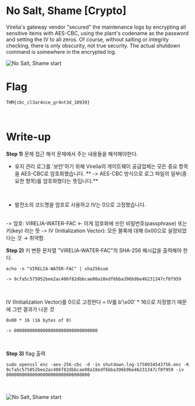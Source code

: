 # No Salt, Shame [Crypto]
Virelia's gateway vendor "secured" the maintenance logs by encrypting all sensitive items with AES-CBC, using the plant's codename as the password and setting the IV to all zeros. Of course, without salting or integrity checking, there is only obscurity, not true security. The actual shutdown command is somewhere in the encrypted log.

![No Salt, Shame start](https://github.com/hw-hwh/CTF/blob/main/TryHackMe_CTF/2025_TryHackMe-CTF%20Industrial%20Intrusion/No%20Salt%2C%20Shame/imgaes/image.webp)
<br>

# Flag
```
THM{cbc_cl3ar4nce_gr4nt3d_10939}
```
<br>

# Write-up
**Step 1)** 문제 접근 해석
문제에서 주는 내용들을 해석해야한다.
- 유지 관리 로그를 '보안'하기 위해 Virelia의 게이트웨이 공급업체는 모든 중요 항목을 AES-CBC로 암호화했습니다.
**  -> AES-CBC 방식으로 로그 파일의 일부(중요한 항목)를 암호화했다는 뜻입니다.**
<br>

- 발전소의 코드명을 암호로 사용하고 IV는 0으로 고정했습니다.
<br>
-> 암호: VIRELIA-WATER-FAC ← 이게 암호화에 쓰인 비밀번호(passphrase) 또는 키(key) 라는 뜻
-> IV (Initialization Vector): 모든 블록에 대해 0x00으로 설정되었다는 것 → 취약함.
<br>

**Step 2)** 키 변환
문자열 "VIRELIA-WATER-FAC"의 SHA-256 해시값을 출력해야 한다.
<br>
```
echo -n "VIRELIA-WATER-FAC" | sha256sum

-> 9cfa5c575052bee2ac406f82dbbcae08a18edf6bba396b9be46231347cf8f959
```
<br>

IV (Initialization Vector)를 0으로 고정한다 =  IV를 b'\x00' * 16으로 지정했기 때문에 그런 결과가 나온 것
```
0x00 * 16 (16 bytes of 0)

-> 00000000000000000000000000000000

```
<br>

**Step 3)** flag 출력
```
sudo openssl enc -aes-256-cbc -d -in shutdown.log-1750934543756.enc -K 9cfa5c575052bee2ac406f82dbbcae08a18edf6bba396b9be46231347cf8f959 -iv 00000000000000000000000000000000
```
<br>

![No Salt, Shame start](https://github.com/hw-hwh/CTF/blob/main/TryHackMe_CTF/2025_TryHackMe-CTF%20Industrial%20Intrusion/No%20Salt%2C%20Shame/imgaes/flag.webp)
